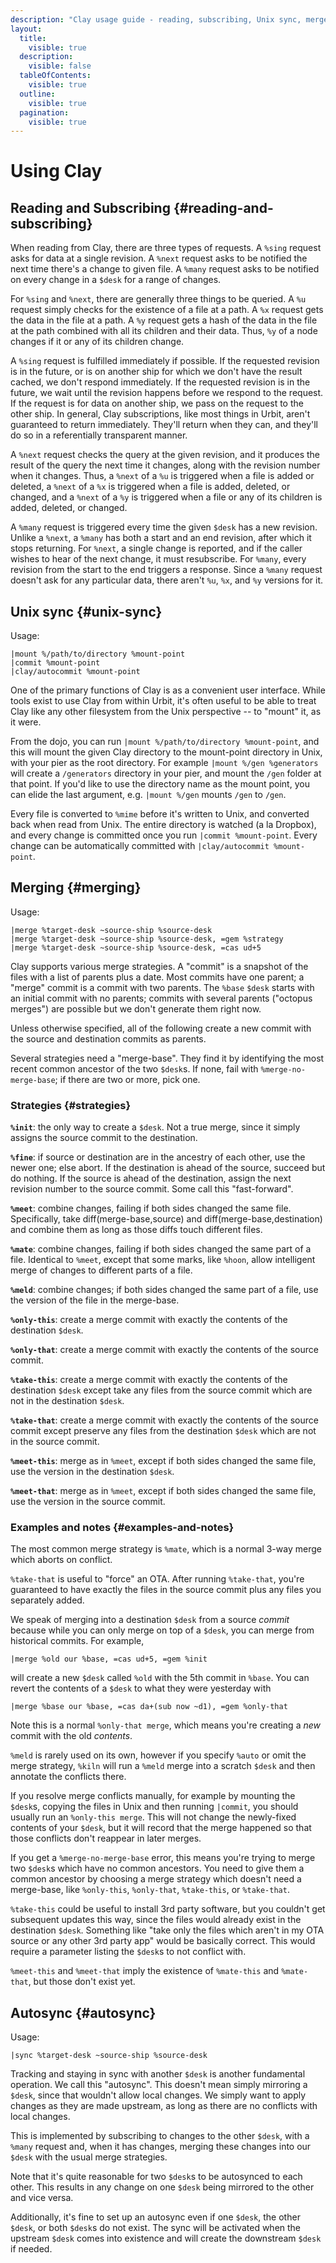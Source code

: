 ```yaml
---
description: "Clay usage guide - reading, subscribing, Unix sync, merge strategies, and filesystem best practices."
layout:
  title:
    visible: true
  description:
    visible: false
  tableOfContents:
    visible: true
  outline:
    visible: true
  pagination:
    visible: true
---
```


# Using Clay

## Reading and Subscribing {#reading-and-subscribing}

When reading from Clay, there are three types of requests. A `%sing` request asks for data at a single revision. A `%next` request asks to be notified the next time there's a change to given file. A `%many` request asks to be notified on every change in a `$desk` for a range of changes.

For `%sing` and `%next`, there are generally three things to be queried. A `%u` request simply checks for the existence of a file at a path. A `%x` request gets the data in the file at a path. A `%y` request gets a hash of the data in the file at the path combined with all its children and their data. Thus, `%y` of a node changes if it or any of its children change.

A `%sing` request is fulfilled immediately if possible. If the requested revision is in the future, or is on another ship for which we don't have the result cached, we don't respond immediately. If the requested revision is in the future, we wait until the revision happens before we respond to the request. If the request is for data on another ship, we pass on the request to the other ship. In general, Clay subscriptions, like most things in Urbit, aren't guaranteed to return immediately. They'll return when they can, and they'll do so in a referentially transparent manner.

A `%next` request checks the query at the given revision, and it produces the result of the query the next time it changes, along with the revision number when it changes. Thus, a `%next` of a `%u` is triggered when a file is added or deleted, a `%next` of a `%x` is triggered when a file is added, deleted, or changed, and a `%next` of a `%y` is triggered when a file or any of its children is added, deleted, or changed.

A `%many` request is triggered every time the given `$desk` has a new revision. Unlike a `%next`, a `%many` has both a start and an end revision, after which it stops returning. For `%next`, a single change is reported, and if the caller wishes to hear of the next change, it must resubscribe. For `%many`, every revision from the start to the end triggers a response. Since a `%many` request doesn't ask for any particular data, there aren't `%u`, `%x`, and `%y` versions for it.

## Unix sync {#unix-sync}

Usage:

```
|mount %/path/to/directory %mount-point
|commit %mount-point
|clay/autocommit %mount-point
```

One of the primary functions of Clay is as a convenient user interface. While tools exist to use Clay from within Urbit, it's often useful to be able to treat Clay like any other filesystem from the Unix perspective -- to "mount" it, as it were.

From the dojo, you can run `|mount %/path/to/directory %mount-point`, and this will mount the given Clay directory to the mount-point directory in Unix, with your pier as the root directory. For example `|mount %/gen %generators` will create a `/generators` directory in your pier, and mount the `/gen` folder at that point. If you'd like to use the directory name as the mount point, you can elide the last argument, e.g. `|mount %/gen` mounts `/gen` to `/gen`.

Every file is converted to `%mime` before it's written to Unix, and converted back when read from Unix. The entire directory is watched (a la Dropbox), and every change is committed once you run `|commit %mount-point`. Every change can be automatically committed with `|clay/autocommit %mount-point`.

## Merging {#merging}

Usage:

```
|merge %target-desk ~source-ship %source-desk
|merge %target-desk ~source-ship %source-desk, =gem %strategy
|merge %target-desk ~source-ship %source-desk, =cas ud+5
```

Clay supports various merge strategies. A "commit" is a snapshot of the files with a list of parents plus a date. Most commits have one parent; a "merge" commit is a commit with two parents. The `%base` `$desk` starts with an initial commit with no parents; commits with several parents ("octopus merges") are possible but we don't generate them right now.

Unless otherwise specified, all of the following create a new commit with the source and destination commits as parents.

Several strategies need a "merge-base". They find it by identifying the most recent common ancestor of the two `$desk`s. If none, fail with `%merge-no-merge-base`; if there are two or more, pick one.

### Strategies {#strategies}

**`%init`**: the only way to create a `$desk`. Not a true merge, since it simply assigns the source commit to the destination.

**`%fine`**: if source or destination are in the ancestry of each other, use the newer one; else abort. If the destination is ahead of the source, succeed but do nothing. If the source is ahead of the destination, assign the next revision number to the source commit. Some call this "fast-forward".

**`%meet`**: combine changes, failing if both sides changed the same file. Specifically, take diff(merge-base,source) and diff(merge-base,destination) and combine them as long as those diffs touch different files.

**`%mate`**: combine changes, failing if both sides changed the same part of a file. Identical to `%meet`, except that some marks, like `%hoon`, allow intelligent merge of changes to different parts of a file.

**`%meld`**: combine changes; if both sides changed the same part of a file, use the version of the file in the merge-base.

**`%only-this`**: create a merge commit with exactly the contents of the destination `$desk`.

**`%only-that`**: create a merge commit with exactly the contents of the source commit.

**`%take-this`**: create a merge commit with exactly the contents of the destination `$desk` except take any files from the source commit which are not in the destination `$desk`.

**`%take-that`**: create a merge commit with exactly the contents of the source commit except preserve any files from the destination `$desk` which are not in the source commit.

**`%meet-this`**: merge as in `%meet`, except if both sides changed the same file, use the version in the destination `$desk`.

**`%meet-that`**: merge as in `%meet`, except if both sides changed the same file, use the version in the source commit.

### Examples and notes {#examples-and-notes}

The most common merge strategy is `%mate`, which is a normal 3-way merge which aborts on conflict.

`%take-that` is useful to "force" an OTA. After running `%take-that`, you're guaranteed to have exactly the files in the source commit plus any files you separately added.

We speak of merging into a destination `$desk` from a source _commit_ because while you can only merge on top of a `$desk`, you can merge from historical commits. For example,

```
|merge %old our %base, =cas ud+5, =gem %init
```

will create a new `$desk` called `%old` with the 5th commit in `%base`. You can revert the contents of a `$desk` to what they were yesterday with

```
|merge %base our %base, =cas da+(sub now ~d1), =gem %only-that
```

Note this is a normal `%only-that merge`, which means you're creating a _new_ commit with the old _contents_.

`%meld` is rarely used on its own, however if you specify `%auto` or omit the merge strategy, `%kiln` will run a `%meld` merge into a scratch `$desk` and then annotate the conflicts there.

If you resolve merge conflicts manually, for example by mounting the `$desk`s, copying the files in Unix and then running `|commit`, you should usually run an `%only-this merge`. This will not change the newly-fixed contents of your `$desk`, but it will record that the merge happened so that those conflicts don't reappear in later merges.

If you get a `%merge-no-merge-base` error, this means you're trying to merge two `$desk`s which have no common ancestors. You need to give them a common ancestor by choosing a merge strategy which doesn't need a merge-base, like `%only-this`, `%only-that`, `%take-this`, or `%take-that`.

`%take-this` could be useful to install 3rd party software, but you couldn't get subsequent updates this way, since the files would already exist in the destination `$desk`. Something like "take only the files which aren't in my OTA source or any other 3rd party app" would be basically correct. This would require a parameter listing the `$desk`s to not conflict with.

`%meet-this` and `%meet-that` imply the existence of `%mate-this` and `%mate-that`, but those don't exist yet.

## Autosync {#autosync}

Usage:

```
|sync %target-desk ~source-ship %source-desk
```

Tracking and staying in sync with another `$desk` is another fundamental operation. We call this "autosync". This doesn't mean simply mirroring a `$desk`, since that wouldn't allow local changes. We simply want to apply changes as they are made upstream, as long as there are no conflicts with local changes.

This is implemented by subscribing to changes to the other `$desk`, with a `%many` request and, when it has changes, merging these changes into our `$desk` with the usual merge strategies.

Note that it's quite reasonable for two `$desk`s to be autosynced to each other. This results in any change on one `$desk` being mirrored to the other and vice versa.

Additionally, it's fine to set up an autosync even if one `$desk`, the other `$desk`, or both `$desk`s do not exist. The sync will be activated when the upstream `$desk` comes into existence and will create the downstream `$desk` if needed.
